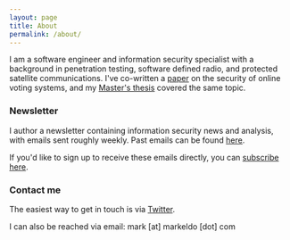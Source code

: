 ```yaml
---
layout: page
title: About
permalink: /about/
---
```


I am a software engineer and information security specialist with a background in penetration testing, software defined radio, and protected satellite communications. I've co-written a [paper](https://link.springer.com/chapter/10.1007/978-3-319-68687-5_8) on the security of online voting systems, and my [Master's thesis](https://arxiv.org/abs/1805.02202) covered the same topic.

### Newsletter

I author a newsletter containing information security news and analysis, with emails sent roughly weekly. Past emails can be found [here](/emails). 

If you'd like to sign up to receive these emails directly, you can [subscribe here](http://eepurl.com/dlZTVv).

### Contact me

The easiest way to get in touch is via [Twitter](https://twitter.com/markeldo).

I can also be reached via email: mark [at] markeldo [dot] com